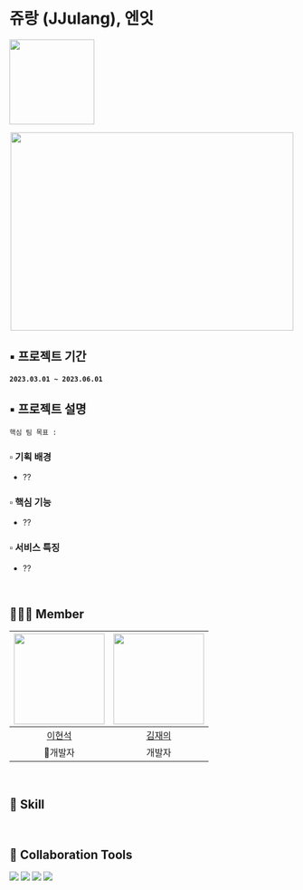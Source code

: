 #   쥬랑 (JJulang), **엔잇**

<a href="http://google.co.kr/">
  <img width="150" src="https://img.shields.io/badge/앱 배포 링크-ffffff?style=for-the-badge&logo=one&logoColor=black"></a>

<p align="center"><img src="https://user-images.githubusercontent.com/98211110/222337106-e468c860-b369-4911-b1aa-a14b421445d3.png" width="500" height="350"></p>

## ▪️ 프로젝트 기간

#### `2023.03.01 ~ 2023.06.01`

## ▪️ 프로젝트 설명
   
`핵심 팀 목표 : `

### ▫️ 기획 배경

* ??

### ▫️ 핵심 기능

* ??

### ▫️ 서비스 특징

* ??

<br>

## 👨🏻‍💻 Member

|[<img src="https://avatars.githubusercontent.com/u/98211110?v=4" width="160px;"  alt=""/>](https://github.com/HYUNSUK331) |[<img src="https://avatars.githubusercontent.com/u/98211110?v=4" width="160px" >](https://github.com/Jezjae)|
|:---:|:---:|
|[이현석](https://github.com/HYUNSUK331) |[김재의](https://github.com/Jezjae)|
|🌟개발자|개발자|

<br>

## 🫧 Skill


<br>

## 💌 Collaboration Tools
<p>
  <img src="https://img.shields.io/badge/github-181717?style=for-the-badge&logo=github&logoColor=white">
  <img src="https://img.shields.io/badge/git-F05032?style=for-the-badge&logo=git&logoColor=white">
  <img src="https://img.shields.io/badge/notion-000000?style=for-the-badge&logo=notion&logoColor=white">
  <img src="https://img.shields.io/badge/google calendar-ffffff?style=for-the-badge&logo=googlecalendar&logoColor=0052CC">
</p>
